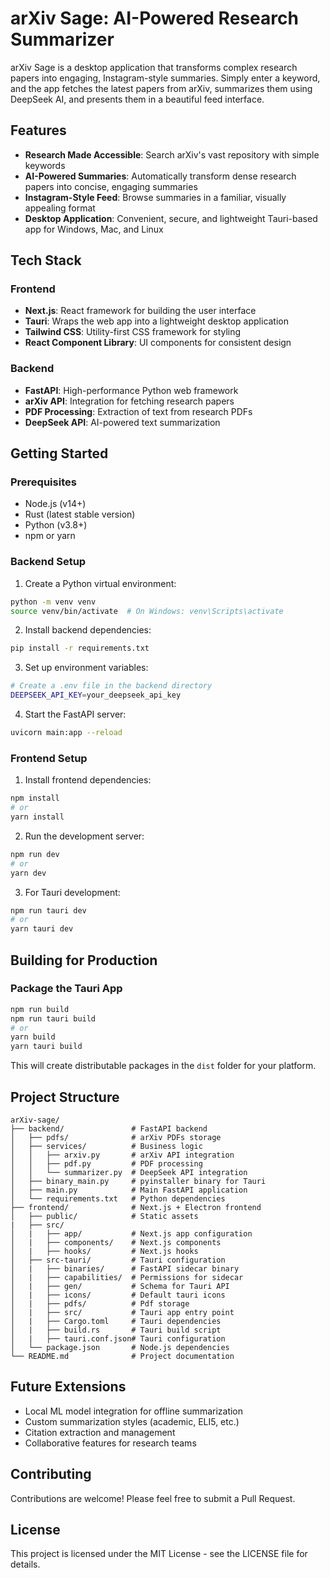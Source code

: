 # arXiv Sage: AI-Powered Research Summarizer

arXiv Sage is a desktop application that transforms complex research papers into engaging, Instagram-style summaries. Simply enter a keyword, and the app fetches the latest papers from arXiv, summarizes them using DeepSeek AI, and presents them in a beautiful feed interface.

## Features

- **Research Made Accessible**: Search arXiv's vast repository with simple keywords
- **AI-Powered Summaries**: Automatically transform dense research papers into concise, engaging summaries
- **Instagram-Style Feed**: Browse summaries in a familiar, visually appealing format
- **Desktop Application**: Convenient, secure, and lightweight Tauri-based app for Windows, Mac, and Linux

## Tech Stack

### Frontend

- **Next.js**: React framework for building the user interface
- **Tauri**: Wraps the web app into a lightweight desktop application
- **Tailwind CSS**: Utility-first CSS framework for styling
- **React Component Library**: UI components for consistent design

### Backend

- **FastAPI**: High-performance Python web framework
- **arXiv API**: Integration for fetching research papers
- **PDF Processing**: Extraction of text from research PDFs
- **DeepSeek API**: AI-powered text summarization

## Getting Started

### Prerequisites

- Node.js (v14+)
- Rust (latest stable version)
- Python (v3.8+)
- npm or yarn

### Backend Setup

1. Create a Python virtual environment:

```bash
python -m venv venv
source venv/bin/activate  # On Windows: venv\Scripts\activate
```

2. Install backend dependencies:

```bash
pip install -r requirements.txt
```

3. Set up environment variables:

```bash
# Create a .env file in the backend directory
DEEPSEEK_API_KEY=your_deepseek_api_key
```

4. Start the FastAPI server:

```bash
uvicorn main:app --reload
```

### Frontend Setup

1. Install frontend dependencies:

```bash
npm install
# or
yarn install
```

2. Run the development server:

```bash
npm run dev
# or
yarn dev
```

3. For Tauri development:

```bash
npm run tauri dev
# or
yarn tauri dev
```

## Building for Production

### Package the Tauri App

```bash
npm run build
npm run tauri build
# or
yarn build
yarn tauri build
```

This will create distributable packages in the `dist` folder for your platform.

## Project Structure

```
arXiv-sage/
├── backend/               # FastAPI backend
│   ├── pdfs/              # arXiv PDFs storage
│   ├── services/          # Business logic
│   │   ├── arxiv.py       # arXiv API integration
│   │   ├── pdf.py         # PDF processing
│   │   └── summarizer.py  # DeepSeek API integration
│   ├── binary_main.py     # pyinstaller binary for Tauri
│   ├── main.py            # Main FastAPI application
│   └── requirements.txt   # Python dependencies
├── frontend/              # Next.js + Electron frontend
│   ├── public/            # Static assets
|   ├── src/
│   |   ├── app/           # Next.js app configuration
│   |   ├── components/    # Next.js components
│   |   ├── hooks/         # Next.js hooks
│   ├── src-tauri/         # Tauri configuration
│   |   ├── binaries/      # FastAPI sidecar binary
│   |   ├── capabilities/  # Permissions for sidecar
│   |   ├── gen/           # Schema for Tauri API
│   |   ├── icons/         # Default tauri icons
│   |   ├── pdfs/          # Pdf storage
│   |   ├── src/           # Tauri app entry point
│   |   ├── Cargo.toml     # Tauri dependencies
│   |   ├── build.rs       # Tauri build script
│   |   ├── tauri.conf.json# Tauri configuration
│   └── package.json       # Node.js dependencies
└── README.md              # Project documentation
```

## Future Extensions

- Local ML model integration for offline summarization
- Custom summarization styles (academic, ELI5, etc.)
- Citation extraction and management
- Collaborative features for research teams

## Contributing

Contributions are welcome! Please feel free to submit a Pull Request.

## License

This project is licensed under the MIT License - see the LICENSE file for details.
